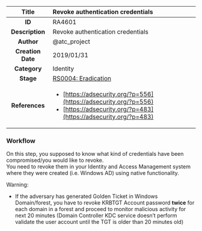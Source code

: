 | Title                       | Revoke authentication credentials         |
|:---------------------------:|:--------------------|
| **ID**                      | RA4601            |
| **Description**             | Revoke authentication credentials   |
| **Author**                  | @atc_project        |
| **Creation Date**           | 2019/01/31 |
| **Category**                | Identity      |
| **Stage**                   |[RS0004: Eradication](../Response_Stages/RS0004.md)| 
| **References** |<ul><li>[https://adsecurity.org/?p=556](https://adsecurity.org/?p=556)</li><li>[https://adsecurity.org/?p=483](https://adsecurity.org/?p=483)</li></ul>|

### Workflow

On this step, you supposed to know what kind of credentials have been compromised/you would like to revoke.  
You need to revoke them in your Identity and Access Management system where they were created (i.e. Windows AD) using native functionality.  

Warning:  

- If the adversary has generated Golden Ticket in Windows Domain/forest, you have to revoke KRBTGT Account password **twice** for each domain in a forest and proceed to monitor malicious activity for next 20 minutes (Domain Controller KDC service doesn’t perform validate the user account until the TGT is older than 20 minutes old)
